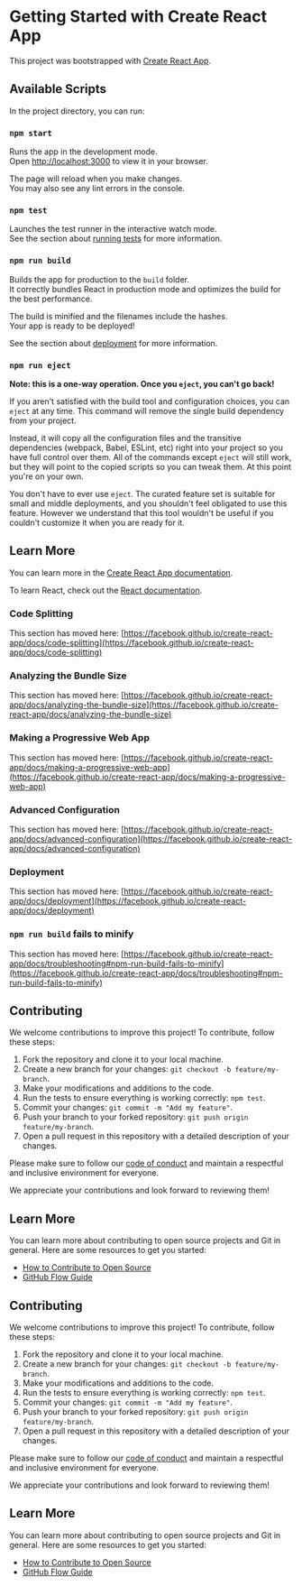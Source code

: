 # Getting Started with Create React App

This project was bootstrapped with [Create React App](https://github.com/facebook/create-react-app).

## Available Scripts

In the project directory, you can run:

### `npm start`

Runs the app in the development mode.\
Open [http://localhost:3000](http://localhost:3000) to view it in your browser.

The page will reload when you make changes.\
You may also see any lint errors in the console.

### `npm test`

Launches the test runner in the interactive watch mode.\
See the section about [running tests](https://facebook.github.io/create-react-app/docs/running-tests) for more information.

### `npm run build`

Builds the app for production to the `build` folder.\
It correctly bundles React in production mode and optimizes the build for the best performance.

The build is minified and the filenames include the hashes.\
Your app is ready to be deployed!

See the section about [deployment](https://facebook.github.io/create-react-app/docs/deployment) for more information.

### `npm run eject`

**Note: this is a one-way operation. Once you `eject`, you can't go back!**

If you aren't satisfied with the build tool and configuration choices, you can `eject` at any time. This command will remove the single build dependency from your project.

Instead, it will copy all the configuration files and the transitive dependencies (webpack, Babel, ESLint, etc) right into your project so you have full control over them. All of the commands except `eject` will still work, but they will point to the copied scripts so you can tweak them. At this point you're on your own.

You don't have to ever use `eject`. The curated feature set is suitable for small and middle deployments, and you shouldn't feel obligated to use this feature. However we understand that this tool wouldn't be useful if you couldn't customize it when you are ready for it.

## Learn More

You can learn more in the [Create React App documentation](https://facebook.github.io/create-react-app/docs/getting-started).

To learn React, check out the [React documentation](https://reactjs.org/).

### Code Splitting

This section has moved here: [https://facebook.github.io/create-react-app/docs/code-splitting](https://facebook.github.io/create-react-app/docs/code-splitting)

### Analyzing the Bundle Size

This section has moved here: [https://facebook.github.io/create-react-app/docs/analyzing-the-bundle-size](https://facebook.github.io/create-react-app/docs/analyzing-the-bundle-size)

### Making a Progressive Web App

This section has moved here: [https://facebook.github.io/create-react-app/docs/making-a-progressive-web-app](https://facebook.github.io/create-react-app/docs/making-a-progressive-web-app)

### Advanced Configuration

This section has moved here: [https://facebook.github.io/create-react-app/docs/advanced-configuration](https://facebook.github.io/create-react-app/docs/advanced-configuration)

### Deployment

This section has moved here: [https://facebook.github.io/create-react-app/docs/deployment](https://facebook.github.io/create-react-app/docs/deployment)

### `npm run build` fails to minify

This section has moved here: [https://facebook.github.io/create-react-app/docs/troubleshooting#npm-run-build-fails-to-minify](https://facebook.github.io/create-react-app/docs/troubleshooting#npm-run-build-fails-to-minify)

## Contributing

We welcome contributions to improve this project! To contribute, follow these steps:

1. Fork the repository and clone it to your local machine.
2. Create a new branch for your changes: `git checkout -b feature/my-branch`.
3. Make your modifications and additions to the code.
4. Run the tests to ensure everything is working correctly: `npm test`.
5. Commit your changes: `git commit -m "Add my feature"`.
6. Push your branch to your forked repository: `git push origin feature/my-branch`.
7. Open a pull request in this repository with a detailed description of your changes.

Please make sure to follow our [code of conduct](link-to-code-of-conduct) and maintain a respectful and inclusive environment for everyone.

We appreciate your contributions and look forward to reviewing them!

## Learn More

You can learn more about contributing to open source projects and Git in general. Here are some resources to get you started:

- [How to Contribute to Open Source](https://opensource.guide/how-to-contribute/)
- [GitHub Flow Guide](https://guides.github.com/introduction/flow/)

## Contributing

We welcome contributions to improve this project! To contribute, follow these steps:

1. Fork the repository and clone it to your local machine.
2. Create a new branch for your changes: `git checkout -b feature/my-branch`.
3. Make your modifications and additions to the code.
4. Run the tests to ensure everything is working correctly: `npm test`.
5. Commit your changes: `git commit -m "Add my feature"`.
6. Push your branch to your forked repository: `git push origin feature/my-branch`.
7. Open a pull request in this repository with a detailed description of your changes.

Please make sure to follow our [code of conduct](link-to-code-of-conduct) and maintain a respectful and inclusive environment for everyone.

We appreciate your contributions and look forward to reviewing them!

## Learn More

You can learn more about contributing to open source projects and Git in general. Here are some resources to get you started:

- [How to Contribute to Open Source](https://opensource.guide/how-to-contribute/)
- [GitHub Flow Guide](https://guides.github.com/introduction/flow/)

